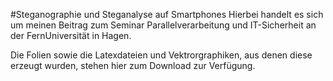 #Steganographie und Steganalyse auf Smartphones
Hierbei handelt es sich um meinen Beitrag zum Seminar Parallelverarbeitung und IT-Sicherheit an der FernUniversität in Hagen.

Die Folien sowie die Latexdateien und Vektrorgraphiken, aus denen diese erzeugt wurden, stehen hier zum Download zur Verfügung.
